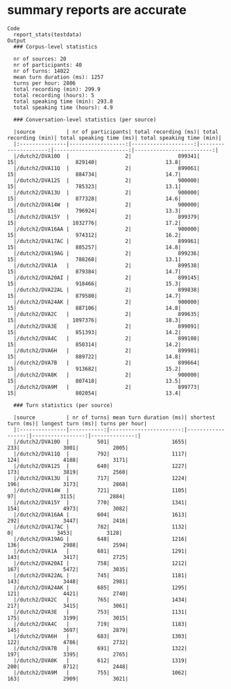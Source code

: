 # summary reports are accurate

    Code
      report_stats(testdata)
    Output
      ### Corpus-level statistics 
      
      nr of sources: 20
      nr of participants: 40
      nr of turns: 14022
      mean turn duration (ms): 1257
      turns per hour: 2806
      total recording (min): 299.9
      total recording (hours): 5
      total speaking time (min): 293.8
      total speaking time (hours): 4.9
      
      ### Conversation-level statistics (per source)
      
      |source          | nr of participants| total recording (ms)| total recording (min)| total speaking time (ms)| total speaking time (min)|
      |:---------------|------------------:|--------------------:|---------------------:|------------------------:|-------------------------:|
      |/dutch2/DVA10O  |                  2|               899341|                    15|                   829140|                      13.8|
      |/dutch2/DVA11Q  |                  2|               899061|                    15|                   884734|                      14.7|
      |/dutch2/DVA12S  |                  2|               900000|                    15|                   785323|                      13.1|
      |/dutch2/DVA13U  |                  2|               900000|                    15|                   877328|                      14.6|
      |/dutch2/DVA14W  |                  2|               900000|                    15|                   796924|                      13.3|
      |/dutch2/DVA15Y  |                  2|               899379|                    15|                  1032776|                      17.2|
      |/dutch2/DVA16AA |                  2|               900000|                    15|                   974312|                      16.2|
      |/dutch2/DVA17AC |                  2|               899961|                    15|                   885257|                      14.8|
      |/dutch2/DVA19AG |                  2|               899236|                    15|                   788268|                      13.1|
      |/dutch2/DVA1A   |                  2|               899538|                    15|                   879384|                      14.7|
      |/dutch2/DVA20AI |                  2|               899145|                    15|                   918466|                      15.3|
      |/dutch2/DVA22AL |                  2|               899838|                    15|                   879580|                      14.7|
      |/dutch2/DVA24AK |                  2|               900000|                    15|                   887106|                      14.8|
      |/dutch2/DVA2C   |                  2|               899635|                    15|                  1097376|                      18.3|
      |/dutch2/DVA3E   |                  2|               899091|                    15|                   851393|                      14.2|
      |/dutch2/DVA4C   |                  2|               899108|                    15|                   850314|                      14.2|
      |/dutch2/DVA6H   |                  2|               899981|                    15|                   889722|                      14.8|
      |/dutch2/DVA7B   |                  2|               899664|                    15|                   913682|                      15.2|
      |/dutch2/DVA8K   |                  2|               900000|                    15|                   807418|                      13.5|
      |/dutch2/DVA9M   |                  2|               899773|                    15|                   802054|                      13.4|
      
      ### Turn statistics (per source)
      
      |source          | nr of turns| mean turn duration (ms)| shortest turn (ms)| longest turn (ms)| turns per hour|
      |:---------------|-----------:|-----------------------:|------------------:|-----------------:|--------------:|
      |/dutch2/DVA10O  |         501|                    1655|                233|              3001|           2005|
      |/dutch2/DVA11Q  |         792|                    1117|                124|              4188|           3171|
      |/dutch2/DVA12S  |         640|                    1227|                173|              3819|           2560|
      |/dutch2/DVA13U  |         717|                    1224|                196|              3173|           2868|
      |/dutch2/DVA14W  |         721|                    1105|                 97|              3115|           2884|
      |/dutch2/DVA15Y  |         770|                    1341|                154|              4973|           3082|
      |/dutch2/DVA16AA |         604|                    1613|                292|              3447|           2416|
      |/dutch2/DVA17AC |         782|                    1132|                  0|              3453|           3128|
      |/dutch2/DVA19AG |         648|                    1216|                136|              2988|           2594|
      |/dutch2/DVA1A   |         681|                    1291|                143|              3417|           2725|
      |/dutch2/DVA20AI |         758|                    1212|                167|              5472|           3035|
      |/dutch2/DVA22AL |         745|                    1181|                143|              3448|           2981|
      |/dutch2/DVA24AK |         685|                    1295|                121|              4421|           2740|
      |/dutch2/DVA2C   |         765|                    1434|                217|              3415|           3061|
      |/dutch2/DVA3E   |         753|                    1131|                175|              3199|           3015|
      |/dutch2/DVA4C   |         719|                    1183|                145|              3697|           2879|
      |/dutch2/DVA6H   |         683|                    1303|                122|              4786|           2732|
      |/dutch2/DVA7B   |         691|                    1322|                197|              3395|           2765|
      |/dutch2/DVA8K   |         612|                    1319|                200|              8712|           2448|
      |/dutch2/DVA9M   |         755|                    1062|                163|              2909|           3021|
      

